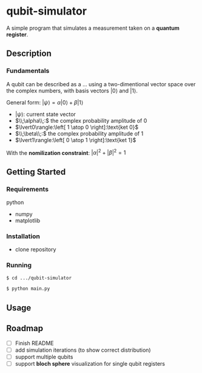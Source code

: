 # qubit-simulator
A simple program that simulates a measurement taken on a **quantum register**.

## Description

### Fundamentals
A qubit can be described as a ... using a two-dimentional vector space over the complex numbers, with basis vectors $\lvert0\rangle$ and $\lvert1\rangle$. 

General form: $\lvert\psi\rangle = \alpha\lvert0\rangle + \beta\lvert1\rangle$

- $\lvert\psi\rangle:$ current state vector
- $\\;\alpha\\;:$ the complex probability amplitude of $0$
- $\lvert0\rangle:\left[ 1 \atop 0 \right]:\text{ket 0}$
- $\\;\beta\\;:$ the complex probability amplitude of $1$
- $\lvert1\rangle:\left[ 0 \atop 1 \right]:\text{ket 1}$

With the **nomilization constraint**: $\lvert\alpha\rvert^{2} + \lvert\beta\rvert^{2} = 1$

## Getting Started

### Requirements
python
- numpy
- matplotlib

### Installation
- clone repository

### Running
```sh
$ cd .../qubit-simulator
```
```sh
$ python main.py 
```

## Usage

## Roadmap
- [ ] Finish README
- [ ] add simulation iterations (to show correct distribution)
- [ ] support multiple qubits
- [ ] support **bloch sphere** visualization for single qubit registers
